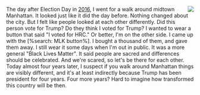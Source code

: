 <img src="http://scripting.com/images/2017/12/09/mlk.png" border="0" align="right">The day after Election Day in <a href="http://scripting.com/2016/11/">2016</a>, I went for a walk around midtown Manhattan. It looked just like it did the day before. Nothing changed about the city. But I felt like people looked at each other differently. Did this person vote for Trump? Do they think I voted for Trump? I wanted to wear a button that said "I voted for HRC." Or better, I'm on the other side. I came up with the [%search: MLK button%]. I bought a thousand of them, and gave them away. I still wear it some days when I'm out in public. It was a more general "Black Lives Matter". It said people are sacred and differences should be celebrated. And we're scared, so let's be there for each other. Today almost four years later, I suspect if you walk around Manhattan things are visibly different, and it's at least indirectly because Trump has been president for four years. Four more years? Hard to imagine how transformed this country will be then.
